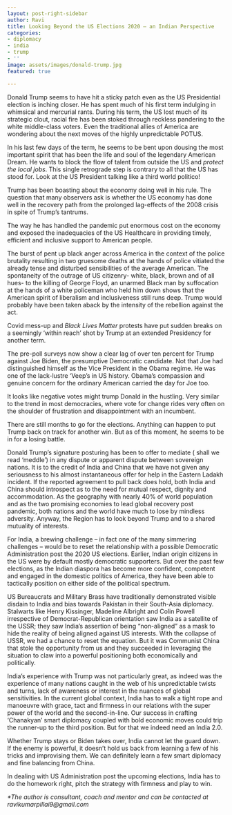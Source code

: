 ```yaml
---
layout: post-right-sidebar
author: Ravi
title: Looking Beyond the US Elections 2020 – an Indian Perspective
categories:
- diplomacy
- india
- trump
- ''
image: assets/images/donald-trump.jpg
featured: true

---
```

Donald Trump seems to have hit a sticky patch even as the US Presidential election is inching closer. He has spent much of his first term indulging in whimsical and mercurial rants. During his term, the US lost much of its strategic clout, racial fire has been stoked through reckless pandering to the white middle-class voters. Even the traditional allies of America are wondering about the next moves of the highly unpredictable POTUS.

In his last few days of the term, he seems to be bent upon dousing the most important spirit that has been the life and soul of the legendary American Dream. He wants to block the flow of talent from outside the US and _protect the local jobs_. This single retrograde step is contrary to all that the US has stood for. Look at the US President talking like a third world politico!

Trump has been boasting about the economy doing well in his rule. The question that many observers ask is whether the US economy has done well in the recovery path from the prolonged lag-effects of the 2008 crisis in spite of Trump’s tantrums.

The way he has handled the pandemic put enormous cost on the economy and exposed the inadequacies of the US Healthcare in providing timely, efficient and inclusive support to American people.

The burst of pent up black anger across America in the context of the police brutality resulting in two gruesome deaths at the hands of police vitiated the already tense and disturbed sensibilities of the average American. The spontaneity of the outrage of US citizenry- white, black, brown and of all hues- to the killing of George Floyd, an unarmed Black man by suffocation at the hands of a white policeman who held him down shows that the American spirit of liberalism and inclusiveness still runs deep. Trump would probably have been taken aback by the intensity of the rebellion against the act.

Covid mess-up and _Black Lives Matter_ protests have put sudden breaks on a seemingly ‘within reach’ shot by Trump at an extended Presidency for another term.

The pre-poll surveys now show a clear lag of over ten percent for Trump against Joe Biden, the presumptive Democratic candidate. Not that Joe had distinguished himself as the Vice President in the Obama regime. He was one of the lack-lustre ‘Veep’s in US history. Obama’s compassion and genuine concern for the ordinary American carried the day for Joe too.

It looks like negative votes might trump Donald in the hustling. Very similar to the trend in most democracies, where vote for change rides very often on the shoulder of frustration and disappointment with an incumbent.

There are still months to go for the elections. Anything can happen to put Trump back on track for another win. But as of this moment, he seems to be in for a losing battle.

Donald Trump’s signature posturing has been to offer to mediate ( shall we read ‘meddle’) in any dispute or apparent dispute between sovereign nations. It is to the credit of India and China that we have not given any seriousness to his almost instantaneous offer for help in the Eastern Ladakh incident. If the reported agreement to pull back does hold, both India and China should introspect as to the need for mutual respect, dignity and accommodation. As the geography with nearly 40% of world population and as the two promising economies to lead global recovery post pandemic, both nations and the world have much to lose by mindless adversity. Anyway, the Region has to look beyond Trump and to a shared mutuality of interests.

For India, a brewing challenge – in fact one of the many simmering challenges – would be to reset the relationship with a possible Democratic Administration post the 2020 US elections. Earlier, Indian origin citizens in the US were by default mostly democratic supporters. But over the past few elections, as the Indian diaspora has become more confident, competent and engaged in the domestic politics of America, they have been able to tactically position on either side of the political spectrum.

US Bureaucrats and Military Brass have traditionally demonstrated visible disdain to India and bias towards Pakistan in their South-Asia diplomacy. Stalwarts like Henry Kissinger, Madeline Albright and Colin Powell irrespective of Democrat-Republican orientation saw India as a satellite of the USSR; they saw India’s assertion of being “non-aligned” as a mask to hide the reality of being aligned against US interests. With the collapse of USSR, we had a chance to reset the equation. But it was Communist China that stole the opportunity from us and they succeeded in leveraging the situation to claw into a powerful positioning both economically and politically.

India’s experience with Trump was not particularly great, as indeed was the experience of many nations caught in the web of his unpredictable twists and turns, lack of awareness or interest in the nuances of global sensitivities. In the current global context, India has to walk a tight rope and manoeuvre with grace, tact and firmness in our relations with the super power of the world and the second-in-line. Our success in crafting ‘Chanakyan’ smart diplomacy coupled with bold economic moves could trip the runner-up to the third position. But for that we indeed need an India 2.0.

Whether Trump stays or Biden takes over, India cannot let the guard down. If the enemy is powerful, it doesn’t hold us back from learning a few of his tricks and improvising them. We can definitely learn a few smart diplomacy and fine balancing from China.

In dealing with US Administration post the upcoming elections, India has to do the homework right, pitch the strategy with firmness and play to win.

_*The author is consultant, coach and mentor and can be contacted at ravikumarpillai9@gmail.com_